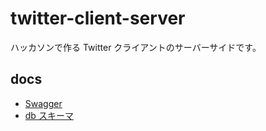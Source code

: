 # twitter-client-server

ハッカソンで作る Twitter クライアントのサーバーサイドです。

## docs

- [Swagger](https://oribe1115.github.io/twitter-client-server/)
- [db スキーマ](https://github.com/oribe1115/twitter-client-server/blob/master/docs/db_schema.md)
